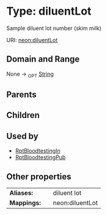 
# Type: diluentLot


Sample diluent lot number (skim milk)

URI: [neon:diluentLot](https://data.neonscience.org/diluentLot)


## Domain and Range

None ->  <sub>OPT</sub> [String](types/String.md)

## Parents


## Children


## Used by

 * [RptBloodtestingIn](RptBloodtestingIn.md)
 * [RptBloodtestingPub](RptBloodtestingPub.md)

## Other properties

|  |  |  |
| --- | --- | --- |
| **Aliases:** | | diluent lot |
| **Mappings:** | | neon:diluentLot |

